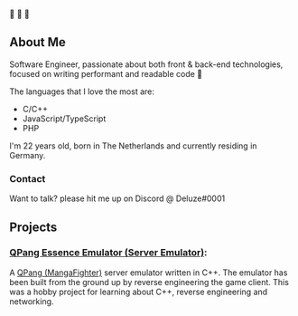👋 👋 👋

## About Me

Software Engineer, passionate about both front & back-end technologies, focused on writing performant and readable code 💪

The languages that I love the most are:
  - C/C++
  - JavaScript/TypeScript
  - PHP

I'm 22 years old, born in The Netherlands and currently residing in Germany.

### Contact

Want to talk? please hit me up on Discord @ Deluze#0001

## Projects

### [QPang Essence Emulator (Server Emulator)](https://github.com/Deluze/qpang-essence-emulator):
A [QPang (MangaFighter)](https://en.wikipedia.org/wiki/Manga_Fighter) server emulator written in C++. The emulator has been built from the ground up by reverse engineering the game client. This was a hobby project for learning about C++, reverse engineering and networking.
